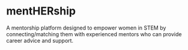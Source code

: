 # mentHERship
A mentorship platform designed to empower women in STEM by connecting/matching them with experienced mentors who can provide career advice and support. 
